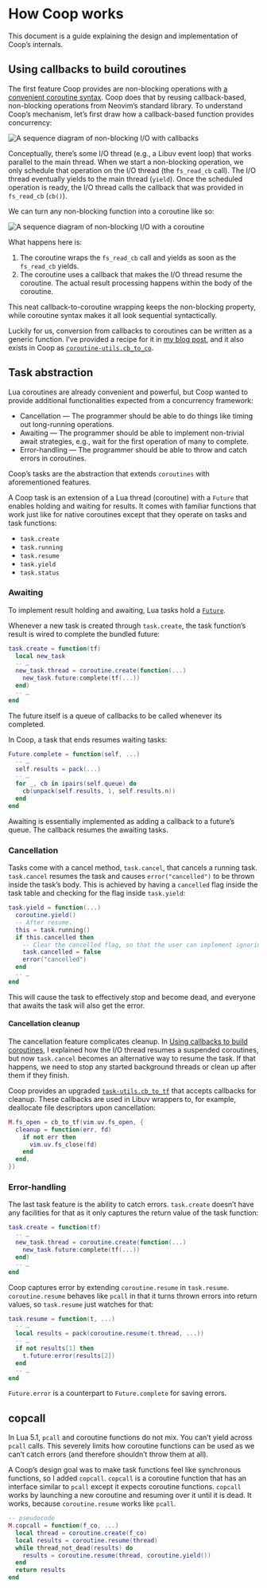 # How Coop works

This document is a guide explaining the design and implementation of Coop’s
internals.

## Using callbacks to build coroutines

The first feature Coop provides are non-blocking operations with
[a convenient coroutine syntax](https://gregorias.github.io/posts/using-coroutines-in-neovim-lua/).
Coop does that by reusing callback-based, non-blocking operations from Neovim’s
standard library.
To understand Coop’s mechanism, let’s first draw how a callback-based function
provides concurrency:

![A sequence diagram of non-blocking I/O with callbacks](/assets/Nonblocking%20IO%20with%20callbacks.png)

Conceptually, there’s some I/O thread (e.g., a Libuv event loop) that works
parallel to the main thread.
When we start a non-blocking operation, we only schedule that operation on the
I/O thread (the `fs_read_cb` call).
The I/O thread eventually yields to the main thread (`yield`).
Once the scheduled operation is ready, the I/O thread calls the callback that
was provided in `fs_read_cb` (`cb()`).

We can turn any non-blocking function into a coroutine like so:

![A sequence diagram of non-blocking I/O with a coroutine](/assets/Nonblocking%20IO%20with%20coroutines.png)

What happens here is:

1. The coroutine wraps the `fs_read_cb` call and yields as soon as the
   `fs_read_cb` yields.
2. The coroutine uses a callback that makes the I/O thread resume the
   coroutine. The actual result processing happens within the body of the
   coroutine.

This neat callback-to-coroutine wrapping keeps the non-blocking property, while
coroutine syntax makes it all look sequential syntactically.

Luckily for us, conversion from callbacks to coroutines can be written
as a generic function. I’ve provided a recipe for it in [my blog post](https://gregorias.github.io/posts/using-coroutines-in-neovim-lua/),
and it also exists in Coop as
[`coroutine-utils.cb_to_co`](https://github.com/gregorias/coop.nvim/blob/e7a0793163141e95a7034381cf392df988fc779f/lua/coop/coroutine-utils.lua#L20).

## Task abstraction

Lua coroutines are already convenient and powerful, but Coop wanted to provide
additional functionalities expected from a concurrency framework:

- Cancellation — The programmer should be able to do things like timing out
  long-running operations.
- Awaiting — The programmer should be able to implement non-trivial await
  strategies, e.g., wait for the first operation of many to complete.
- Error-handling — The programmer should be able to throw and catch errors in
  coroutines.

Coop’s tasks are the abstraction that extends `coroutines` with aforementioned
features.

A Coop task is an extension of a Lua thread (coroutine) with a `Future` that
enables holding and waiting for results. It comes with familiar functions that
work just like for native coroutines except that they operate on tasks and task
functions:

- `task.create`
- `task.running`
- `task.resume`
- `task.yield`
- `task.status`

### Awaiting

To implement result holding and awaiting, Lua tasks hold
a [`Future`](https://github.com/gregorias/coop.nvim/blob/main/lua/coop/future.lua).

Whenever a new task is created through `task.create`, the task function’s
result is wired to complete the bundled future:

```lua
task.create = function(tf)
  local new_task
  -- …
  new_task.thread = coroutine.create(function(...)
    new_task.future:complete(tf(...))
  end)
  -- …
end
```

The future itself is a queue of callbacks to be called whenever its completed.

In Coop, a task that ends resumes waiting tasks:

```lua
Future.complete = function(self, ...)
  -- …
  self.results = pack(...)
  -- …
  for _, cb in ipairs(self.queue) do
    cb(unpack(self.results, 1, self.results.n))
  end
end
```

Awaiting is essentially implemented as adding a callback to a future’s queue.
The callback resumes the awaiting tasks.

### Cancellation

Tasks come with a cancel method, `task.cancel`, that cancels a running task.
`task.cancel` resumes the task and causes `error("cancelled")` to be thrown
inside the task’s body.
This is achieved by having a `cancelled` flag inside the task table and
checking for the flag inside `task.yield`:

```lua
task.yield = function(...)
  coroutine.yield()
  -- After resume.
  this = task.running()
  if this.cancelled then
    -- Clear the cancelled flag, so that the user can implement ignoring.
    task.cancelled = false
    error("cancelled")
  end
  -- …
end
```

This will cause the task to effectively stop and become dead, and everyone that
awaits the task will also get the error.

#### Cancellation cleanup

The cancellation feature complicates cleanup.
In [Using callbacks to build coroutines](#using-callbacks-to-build-coroutines),
I explained how the I/O thread resumes a suspended coroutines,
but now `task.cancel` becomes an alternative way to resume the task.
If that happens, we need to stop any started background threads or clean up
after them if they finish.

Coop provides an upgraded
[`task-utils.cb_to_tf`](https://github.com/gregorias/coop.nvim/blob/ed8ceabc0b97ff77495112a2dc4f89cf7b0aa97e/lua/coop/task-utils.lua#L34)
that accepts callbacks for cleanup.
These callbacks are used in Libuv wrappers to, for example, deallocate file
descriptors upon cancellation:

```lua
M.fs_open = cb_to_tf(vim.uv.fs_open, {
  cleanup = function(err, fd)
    if not err then
      vim.uv.fs_close(fd)
    end
  end,
})
```

### Error-handling

The last task feature is the ability to catch errors.
`task.create` doesn’t have any facilities for that as it only captures the
return value of the task function:

```lua
task.create = function(tf)
  -- …
  new_task.thread = coroutine.create(function(...)
    new_task.future:complete(tf(...))
  end)
  -- …
end
```

Coop captures error by extending `coroutine.resume` in `task.resume`.
`coroutine.resume` behaves like `pcall` in that it turns thrown errors into
return values, so `task.resume` just watches for that:

```lua
task.resume = function(t, ...)
  -- …
  local results = pack(coroutine.resume(t.thread, ...))
  -- …
  if not results[1] then
    t.future:error(results[2])
  end
  -- …
end
```

`Future.error` is a counterpart to `Future.complete` for saving errors.

## copcall

In Lua 5.1, `pcall` and coroutine functions do not mix.
You can’t yield across `pcall` calls.
This severely limits how coroutine functions can be used as we can’t catch
errors (and therefore shouldn’t throw them at all).

A Coop’s design goal was to make task functions feel like synchronous
functions, so I added `copcall`.
`copcall` is a coroutine function that has an interface similar to `pcall`
except it expects coroutine functions.
`copcall` works by launching a new coroutine and resuming over it until it is dead.
It works, because `coroutine.resume` works like `pcall`.

```lua
-- pseudocode
M.copcall = function(f_co, ...)
  local thread = coroutine.create(f_co)
  local results = coroutine.resume(thread)
  while thread_not_dead(results) do
    results = coroutine.resume(thread, coroutine.yield())
  end
  return results
end
```
